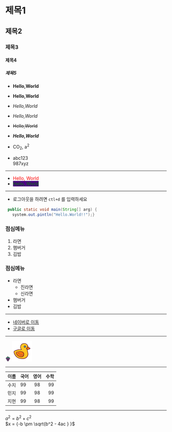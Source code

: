 # 제목1
## 제목2
### 제목3
#### 제목4
##### 제목5

+ **Hello,World**
+ __Hello,World__
+ *Hello,World*
+ _Hello,World_
+ ~~Hello,World~~
+ ***Hello,World***

+ CO<sub>2</sub>, a<sup>2</sup>
+ abc123<br>987xyz
 ---
+ <span style="color:red">Hello, World</style>
+ <span style="color:green; background:indigo">Hello, World</style>
---
+  로그아웃을 하려면 `ctl+d` 를 입력하세요
 ```java
  public static void main(String[] arg) {
    system.out.pintln("Hello.World!!");}
```
### 점심메뉴
1. 라면
2. 햄버거
3. 김밥

### 점심메뉴
+ 라면
  * 진라면
  * 신라면
+ 햄버거
+ 김밥
---

+ [네이버로 이동](http://naver.com)
+ [구글로 이동](http://google.com)

---
![포도 아이콘](/views/static/img/grape.png)
![포도 아이콘](/views/static/img/rubber-duck.png)

---
 | 이름 | 국어 | 영어  | 수학 |
 |----|:---|:---:|---:|
 | 수지 | 99 | 98  | 99 |
 | 민지 | 99 | 98  | 99 |
 | 지현 | 99 | 98  | 99 |
---

 $a^2 = b^2 + c^2$ <br>
 $x = {-b \pm \sqrt{b^2 - 4ac } }$

